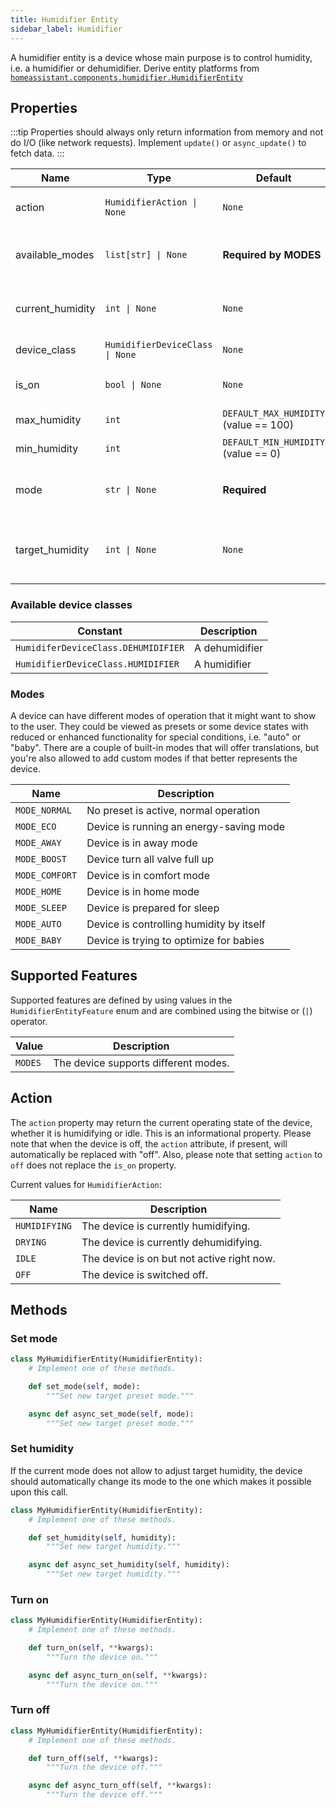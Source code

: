 ```yaml
---
title: Humidifier Entity
sidebar_label: Humidifier
---
```


A humidifier entity is a device whose main purpose is to control humidity, i.e. a humidifier or dehumidifier. Derive entity platforms from [`homeassistant.components.humidifier.HumidifierEntity`](https://github.com/home-assistant/core/blob/dev/homeassistant/components/humidifier/__init__.py)

## Properties

:::tip
Properties should always only return information from memory and not do I/O (like network requests). Implement `update()` or `async_update()` to fetch data.
:::

| Name                    | Type                                           | Default                               | Description                                        |
| ----------------------- | ---------------------------------------------- | ------------------------------------- | -------------------------------------------------- |
| action                  | <code>HumidifierAction &#124; None</code>      | `None`                                | Returns the current status of the device.          |
| available_modes         | <code>list[str] &#124; None</code>             | **Required by MODES**                 | The available modes. Requires `SUPPORT_MODES`.     |
| current_humidity        | <code>int &#124; None</code>                   | `None`                                | The current humidity measured by the device.       |
| device_class            | <code>HumidifierDeviceClass &#124; None</code> | `None`                                | Type of hygrostat                                  |
| is_on                   | <code>bool &#124; None</code>                  | `None`                                | Whether the device is on or off.                   |
| max_humidity            | `int`                                          | `DEFAULT_MAX_HUMIDITY` (value == 100) | The maximum humidity.                              |
| min_humidity            | `int`                                          | `DEFAULT_MIN_HUMIDITY` (value == 0)   | The minimum humidity.                              |
| mode                    | <code>str &#124; None</code>                   | **Required**                          | The current active mode. Requires `SUPPORT_MODES`. |
| target_humidity         | <code>int &#124; None</code>                   | `None`                                | The target humidity the device is trying to reach. |

### Available device classes

| Constant                            | Description
| ----------------------------------- | ------------------------------------------
| `HumidiferDeviceClass.DEHUMIDIFIER` | A dehumidifier
| `HumidifierDeviceClass.HUMIDIFIER`  | A humidifier


### Modes

A device can have different modes of operation that it might want to show to the user. They could be viewed as presets or some device states with reduced or enhanced functionality for special conditions, i.e. "auto" or "baby". There are a couple of built-in modes that will offer translations, but you're also allowed to add custom modes if that better represents the device.

| Name           | Description                              |
| -------------- | ---------------------------------------  |
| `MODE_NORMAL`  | No preset is active, normal operation    |
| `MODE_ECO`     | Device is running an energy-saving mode  |
| `MODE_AWAY`    | Device is in away mode                   |
| `MODE_BOOST`   | Device turn all valve full up            |
| `MODE_COMFORT` | Device is in comfort mode                |
| `MODE_HOME`    | Device is in home mode                   |
| `MODE_SLEEP`   | Device is prepared for sleep             |
| `MODE_AUTO`    | Device is controlling humidity by itself |
| `MODE_BABY`    | Device is trying to optimize for babies  |

## Supported Features

Supported features are defined by using values in the `HumidifierEntityFeature` enum
and are combined using the bitwise or (`|`) operator.

| Value   | Description                          |
| ------- | ------------------------------------ |
| `MODES` | The device supports different modes. |

## Action

The `action` property may return the current operating state of the device, whether it is humidifying or idle. This is an informational property. Please note that when the device is off, the `action` attribute, if present, will automatically be replaced with "off". Also, please note that setting `action` to `off` does not replace the `is_on` property.

Current values for `HumidifierAction`:

| Name          | Description                                |
| ------------- | ------------------------------------------ |
| `HUMIDIFYING` | The device is currently humidifying.       |
| `DRYING`      | The device is currently dehumidifying.     |
| `IDLE`        | The device is on but not active right now. |
| `OFF`         | The device is switched off.                |

## Methods

### Set mode

```python
class MyHumidifierEntity(HumidifierEntity):
    # Implement one of these methods.

    def set_mode(self, mode):
        """Set new target preset mode."""

    async def async_set_mode(self, mode):
        """Set new target preset mode."""
```

### Set humidity

If the current mode does not allow to adjust target humidity, the device should automatically change its mode to the one which makes it possible upon this call.

```python
class MyHumidifierEntity(HumidifierEntity):
    # Implement one of these methods.

    def set_humidity(self, humidity):
        """Set new target humidity."""

    async def async_set_humidity(self, humidity):
        """Set new target humidity."""
```

### Turn on

```python
class MyHumidifierEntity(HumidifierEntity):
    # Implement one of these methods.

    def turn_on(self, **kwargs):
        """Turn the device on."""

    async def async_turn_on(self, **kwargs):
        """Turn the device on."""
```

### Turn off

```python
class MyHumidifierEntity(HumidifierEntity):
    # Implement one of these methods.

    def turn_off(self, **kwargs):
        """Turn the device off."""

    async def async_turn_off(self, **kwargs):
        """Turn the device off."""
```

